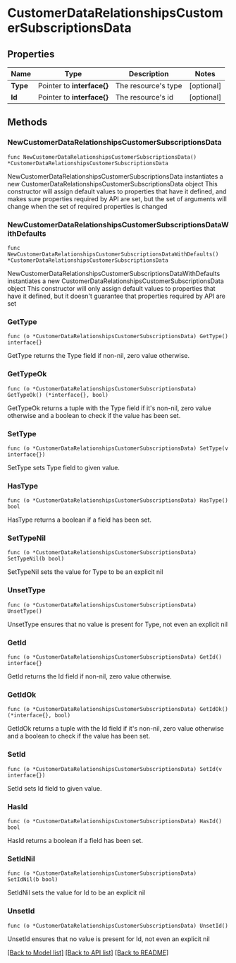 # CustomerDataRelationshipsCustomerSubscriptionsData

## Properties

Name | Type | Description | Notes
------------ | ------------- | ------------- | -------------
**Type** | Pointer to **interface{}** | The resource&#39;s type | [optional] 
**Id** | Pointer to **interface{}** | The resource&#39;s id | [optional] 

## Methods

### NewCustomerDataRelationshipsCustomerSubscriptionsData

`func NewCustomerDataRelationshipsCustomerSubscriptionsData() *CustomerDataRelationshipsCustomerSubscriptionsData`

NewCustomerDataRelationshipsCustomerSubscriptionsData instantiates a new CustomerDataRelationshipsCustomerSubscriptionsData object
This constructor will assign default values to properties that have it defined,
and makes sure properties required by API are set, but the set of arguments
will change when the set of required properties is changed

### NewCustomerDataRelationshipsCustomerSubscriptionsDataWithDefaults

`func NewCustomerDataRelationshipsCustomerSubscriptionsDataWithDefaults() *CustomerDataRelationshipsCustomerSubscriptionsData`

NewCustomerDataRelationshipsCustomerSubscriptionsDataWithDefaults instantiates a new CustomerDataRelationshipsCustomerSubscriptionsData object
This constructor will only assign default values to properties that have it defined,
but it doesn't guarantee that properties required by API are set

### GetType

`func (o *CustomerDataRelationshipsCustomerSubscriptionsData) GetType() interface{}`

GetType returns the Type field if non-nil, zero value otherwise.

### GetTypeOk

`func (o *CustomerDataRelationshipsCustomerSubscriptionsData) GetTypeOk() (*interface{}, bool)`

GetTypeOk returns a tuple with the Type field if it's non-nil, zero value otherwise
and a boolean to check if the value has been set.

### SetType

`func (o *CustomerDataRelationshipsCustomerSubscriptionsData) SetType(v interface{})`

SetType sets Type field to given value.

### HasType

`func (o *CustomerDataRelationshipsCustomerSubscriptionsData) HasType() bool`

HasType returns a boolean if a field has been set.

### SetTypeNil

`func (o *CustomerDataRelationshipsCustomerSubscriptionsData) SetTypeNil(b bool)`

 SetTypeNil sets the value for Type to be an explicit nil

### UnsetType
`func (o *CustomerDataRelationshipsCustomerSubscriptionsData) UnsetType()`

UnsetType ensures that no value is present for Type, not even an explicit nil
### GetId

`func (o *CustomerDataRelationshipsCustomerSubscriptionsData) GetId() interface{}`

GetId returns the Id field if non-nil, zero value otherwise.

### GetIdOk

`func (o *CustomerDataRelationshipsCustomerSubscriptionsData) GetIdOk() (*interface{}, bool)`

GetIdOk returns a tuple with the Id field if it's non-nil, zero value otherwise
and a boolean to check if the value has been set.

### SetId

`func (o *CustomerDataRelationshipsCustomerSubscriptionsData) SetId(v interface{})`

SetId sets Id field to given value.

### HasId

`func (o *CustomerDataRelationshipsCustomerSubscriptionsData) HasId() bool`

HasId returns a boolean if a field has been set.

### SetIdNil

`func (o *CustomerDataRelationshipsCustomerSubscriptionsData) SetIdNil(b bool)`

 SetIdNil sets the value for Id to be an explicit nil

### UnsetId
`func (o *CustomerDataRelationshipsCustomerSubscriptionsData) UnsetId()`

UnsetId ensures that no value is present for Id, not even an explicit nil

[[Back to Model list]](../README.md#documentation-for-models) [[Back to API list]](../README.md#documentation-for-api-endpoints) [[Back to README]](../README.md)



